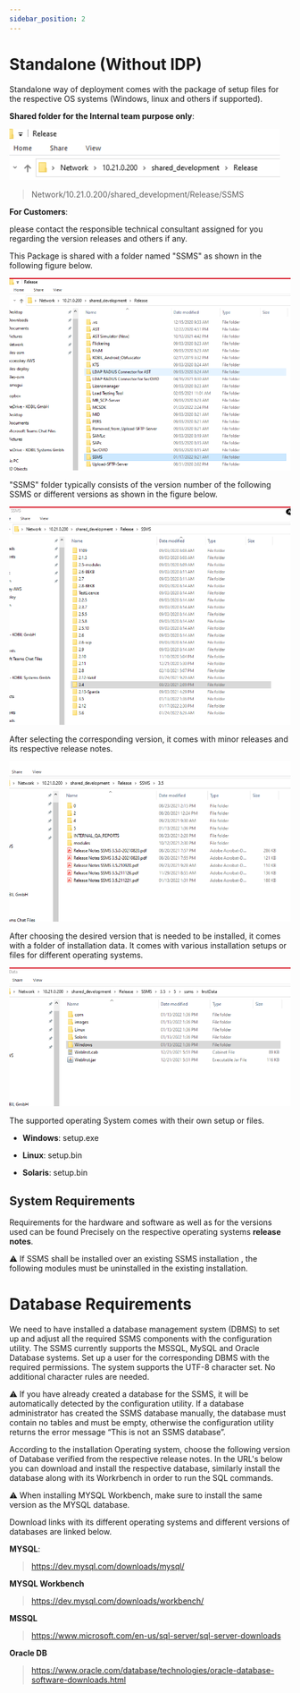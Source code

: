 ```yaml
---
sidebar_position: 2
---
```

# Standalone (Without IDP)

Standalone way of deployment comes with the package of setup files for the respective OS systems (Windows, linux and others if supported).  

**Shared folder for the Internal team purpose only**:  

![ohneidpspath123](./files-deploy/ohneidppath123.png)  

> Network/10.21.0.200/shared_development/Release/SSMS  

**For Customers**:  

please contact the responsible technical consultant assigned for you regarding the version releases and others if any.  

This Package is shared with a folder named "SSMS" as shown in the following figure below.  

![ohneidpssms](./files-deploy/ohneidpssms.png)  

"SSMS" folder typically consists of the version number of the following SSMS or different versions as shown in the figure below.  

![ohneidpssms1](./files-deploy/ohneidpssms1.png)  

After selecting the corresponding version, it comes with minor releases and its respective release notes.  

![ohneidpssms2](./files-deploy/ohneidpssms2.png)  

After choosing the desired version that is needed to be installed, it comes with a folder of installation data. It comes with various installation setups or files for different operating systems.  

![ohneidpssms3](./files-deploy/ohneidpssms3.png)  

The supported operating System comes with their own setup or files.

* **Windows**: setup.exe  

* **Linux**: setup.bin  

* **Solaris**: setup.bin  

## System Requirements  

Requirements for the hardware and software as well as for the versions used can be found Precisely on the respective operating systems **release notes**.    

:warning: If SSMS shall be installed over an existing SSMS installation , the following modules must be uninstalled in the existing installation.  

# Database Requirements  

We need to have installed a database management system (DBMS) to set up and adjust all the required SSMS components with the configuration utility. The SSMS currently supports the MSSQL, MySQL and Oracle Database systems. Set up a user for the corresponding DBMS with the required permissions. The system supports the UTF-8 character set. No additional character rules are needed.  

:warning: If you have already created a database for the SSMS, it will be automatically detected by the configuration utility. If a database administrator has created the SSMS database manually, the database must contain no tables and must be empty, otherwise the configuration utility returns the error message “This is not an SSMS database”.    

According to the installation Operating system, choose the following version of Database verified from the respective release notes. In the URL's below you can download and install the respective database, similarly install the database along with its Workrbench in order to run the SQL commands.  

:warning: When installing MYSQL Workbench, make sure to install the same version as the MYSQL database.  

Download links with its different operating systems and different versions of databases are linked below.  

**MYSQL**:  

> https://dev.mysql.com/downloads/mysql/   

**MYSQL Workbench**  

> https://dev.mysql.com/downloads/workbench/  


**MSSQL**  

> https://www.microsoft.com/en-us/sql-server/sql-server-downloads  

**Oracle DB**    

> https://www.oracle.com/database/technologies/oracle-database-software-downloads.html  
